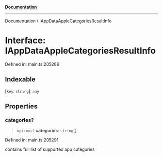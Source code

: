 [**Documentation**](../README.md)

***

[Documentation](../README.md) / IAppDataAppleCategoriesResultInfo

# Interface: IAppDataAppleCategoriesResultInfo

Defined in: main.ts:205289

## Indexable

\[`key`: `string`\]: `any`

## Properties

### categories?

> `optional` **categories**: `string`[]

Defined in: main.ts:205291

contains full list of supported app categories
